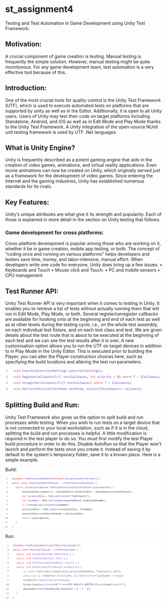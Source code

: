# st_assignment4

Testing and Test Automation in Game Development using Unity Test Framework:

## Motivation:

A crucial component of game creation is testing. Manual testing is frequently the simple solution. However, manual testing might be quite monotonous. For any game development team, test automation is a very effective tool because of this.

## Introduction:

One of the most crucial tools for quality control is the Unity Test Framework (UTF), which is used to execute automated tests on platforms that are supported by unity as well as in the Editor. Additionally, it is open to all Unity users. Users of Unity may test their code on target platforms including Standalone, Android, and iOS as well as in Edit Mode and Play Mode thanks to the Unity Test Framework. A Unity integration of the open-source NUnit unit testing framework is used by UTF .Net languages.

## What is Unity Engine?

Unity is frequently described as a potent gaming engine that aids in the creation of video games, animations, and virtual reality applications. Even movie animations can now be created on Unity, which originally served just as a framework for the development of video games. Since entering the Internet and the gaming industries, Unity has established numerous standards for its rivals.

## Key Features:

Unity's unique attributes are what give it its strength and popularity. Each of those is explained in more detail in the section on Unity testing that follows.

### Game development for cross platforms:

Cross-platform development is popular among those who are working on it, whether it be in game creation, mobile app testing, or both. The concept of "coding once and running on various platforms" helps developers and testers save time, money, and labor-intensive, manual effort.
When developers write one code for everyone, Unity does bring up a few issues.
• Keyboards and Touch
• Mouse click and Touch.
• PC and mobile sensors
• CPU management

## Test Runner API:

Unity Test Runner API is very important when it comes to testing in Unity. It enables you to retrieve a list of tests without actually running them that will run in Edit Mode, Play Mode, or both. Several register/unregister callbacks are available for hooking onto at the beginning and end of each test as well as at other levels during the testing cycle, i.e., on the whole test assembly, on each individual test fixture, and on each test class and test. We are given details about the test route that is about to be executed at the beginning of each test and we can see the test results after it is over. A new customisation option allows you to run the UTF on target devices in addition to in Play Mode in the Unity Editor. This is executed prior to building the Player; you can alter the Player construction choices here, such as specifying the build locations and altering the test run parameters.

![alt text](https://github.com/rattlesnakexd/st_assignment4/blob/main/img1.png?raw=true)

## Splitting Build and Run:

Unity Test Framework also gives us the option to split build and run processes while testing. When you wish to run tests on a target device that is not connected to your local workstation, such as if it is in the cloud, splitting the build and run processes is helpful. A little modification is required in the test player to do so. You must first modify the test Player build procedure in order to do this. Disable AutoRun so that the Player won't launch and perform the tests once you create it. Instead of saving it by default to the system's temporary folder, save it to a known place. Here is a simple example.

Build:

![alt text](https://github.com/rattlesnakexd/st_assignment4/blob/main/img2.png?raw=true)

Run:

![alt text](https://github.com/rattlesnakexd/st_assignment4/blob/main/img3.png?raw=true)
